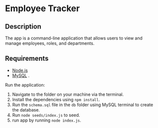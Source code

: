 # Employee Tracker

## Description 
The app is a command-line application that allows users to view and manage  employees, roles, and departments.

## Requirements
- [Node.js](https://nodejs.org/en/)
- [MySQL](https://www.mysql.com/) .

Run the application:

1. Navigate to the folder on your machine via the terminal.
2. Install the dependencies using `npm install`.
3. Run the `schema.sql` file in the `db` folder using MySQL terminal to create the database.
4. Run `node seeds/index.js` to seed.
6. run app by running `node index.js`.


